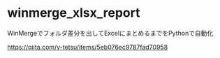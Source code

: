 # winmerge_xlsx_report
WinMergeでフォルダ差分を出してExcelにまとめるまでをPythonで自動化

https://qiita.com/y-tetsu/items/5eb076ec9787fad70958
